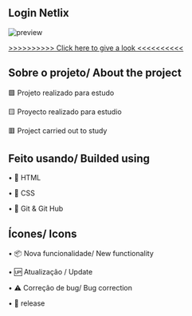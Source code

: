 ## Login Netlix

![preview](.github/preview.png)

[>>>>>>>>>> Click here to give a look <<<<<<<<<<](https://opsxandao.github.io/login-netflix/)

## Sobre o projeto/ About the project

🟩 Projeto realizado para estudo

🟨 Proyecto realizado para estudio

🟥 Project carried out to study

## Feito usando/ Builded using

•	📄 HTML

•	🎨 CSS

•	🧶 Git & Git Hub

## Ícones/ Icons

•	📦 Nova funcionalidade/ New functionality

•	🆙 Atualização / Update

•	⚠️ Correção de bug/ Bug correction

•	🏁 release